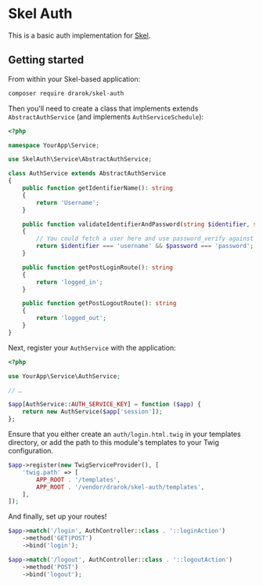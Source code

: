 # Skel Auth

This is a basic auth implementation for [Skel][skel].

[skel]: https://github.com/drarok/skel

## Getting started

From within your Skel-based application:

```bash
composer require drarok/skel-auth
```

Then you'll need to create a class that implements extends `AbstractAuthService` (and implements `AuthServiceSchedule`):

```php
<?php

namespace YourApp\Service;

use SkelAuth\Service\AbstractAuthService;

class AuthService extends AbstractAuthService
{
    public function getIdentifierName(): string
    {
        return 'Username';
    }

    public function validateIdentifierAndPassword(string $identifier, string $password): bool
    {
        // You could fetch a user here and use password_verify against their hash
        return $identifier === 'username' && $password === 'password';
    }

    public function getPostLoginRoute(): string
    {
        return 'logged_in';
    }

    public function getPostLogoutRoute(): string
    {
        return 'logged_out';
    }
}
```

Next, register your `AuthService` with the application:

```php
<?php

use YourApp\Service\AuthService;

// …

$app[AuthService::AUTH_SERVICE_KEY] = function ($app) {
    return new AuthService($app['session']);
};
```

Ensure that you either create an `auth/login.html.twig` in your templates directory, or add the path to this module's templates to your Twig configuration.

```php
$app->register(new TwigServiceProvider(), [
    'twig.path' => [
        APP_ROOT . '/templates',
        APP_ROOT . '/vendor/drarok/skel-auth/templates',
    ],
]);
```

And finally, set up your routes!

```php
$app->match('/login', AuthController::class . '::loginAction')
    ->method('GET|POST')
    ->bind('login');

$app->match('/logout', AuthController::class . '::logoutAction')
    ->method('POST')
    ->bind('logout');
```
